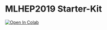 # MLHEP2019 Starter-Kit

[![Open In Colab](https://colab.research.google.com/assets/colab-badge.svg)](https://colab.research.google.com/github/SchattenGenie/mlhep2019_1_phase/blob/master)
